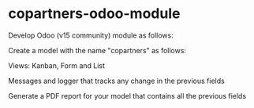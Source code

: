 # copartners-odoo-module
Develop Odoo (v15 community) module as follows:

Create a model with the name "copartners" as follows:

Views: Kanban, Form and List

Messages and logger that tracks any change in the
previous fields

Generate a PDF report for your model that contains all the previous fields